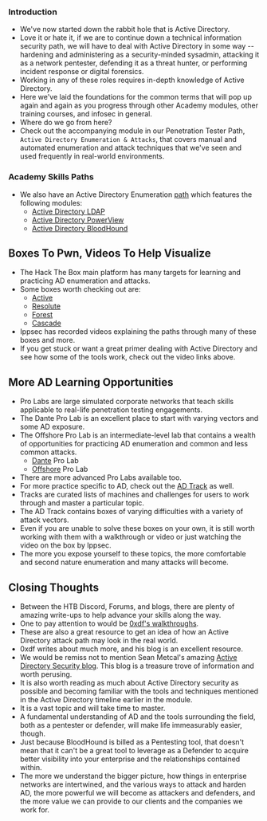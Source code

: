 ### Introduction
- We've now started down the rabbit hole that is Active Directory.
- Love it or hate it, if we are to continue down a technical information security path, we will have to deal with Active Directory in some way -- hardening and administering as a security-minded sysadmin, attacking it as a network pentester, defending it as a threat hunter, or performing incident response or digital forensics. 
- Working in any of these roles requires in-depth knowledge of Active Directory. 
- Here we've laid the foundations for the common terms that will pop up again and again as you progress through other Academy modules, other training courses, and infosec in general. 
- Where do we go from here? 
- Check out the accompanying module in our Penetration Tester Path, `Active Directory Enumeration & Attacks`, that covers manual and automated enumeration and attack techniques that we've seen and used frequently in real-world environments.



### Academy Skills Paths
- We also have an Active Directory Enumeration [path](https://academy.hackthebox.com/paths) which features the following modules:
	- [Active Directory LDAP](https://academy.hackthebox.com/course/preview/active-directory-ldap)
	- [Active Directory PowerView](https://academy.hackthebox.com/course/preview/active-directory-powerview)
	- [Active Directory BloodHound](https://academy.hackthebox.com/course/preview/active-directory-bloodhound)



## Boxes To Pwn, Videos To Help Visualize
- The Hack The Box main platform has many targets for learning and practicing AD enumeration and attacks. 
- Some boxes worth checking out are:
	- [Active](https://youtu.be/jUc1J31DNdw)
	- [Resolute](https://www.youtube.com/watch?v=8KJebvmd1Fk)
	- [Forest](https://youtu.be/H9FcE_FMZio)
	- [Cascade](https://youtu.be/mr-fsVLoQGw)
- Ippsec has recorded videos explaining the paths through many of these boxes and more. 
- If you get stuck or want a great primer dealing with Active Directory and see how some of the tools work, check out the video links above.



## More AD Learning Opportunities
- Pro Labs are large simulated corporate networks that teach skills applicable to real-life penetration testing engagements. 
- The Dante Pro Lab is an excellent place to start with varying vectors and some AD exposure. 
- The Offshore Pro Lab is an intermediate-level lab that contains a wealth of opportunities for practicing AD enumeration and common and less common attacks.
	- [Dante](https://app.hackthebox.com/prolabs/overview/dante) Pro Lab
	- [Offshore](https://app.hackthebox.com/prolabs/overview/offshore) Pro Lab
- There are more advanced Pro Labs available too.
- For more practice specific to AD, check out the [AD Track](https://app.hackthebox.com/tracks/Active-Directory-101) as well. 
- Tracks are curated lists of machines and challenges for users to work through and master a particular topic. 
- The AD Track contains boxes of varying difficulties with a variety of attack vectors. 
- Even if you are unable to solve these boxes on your own, it is still worth working with them with a walkthrough or video or just watching the video on the box by Ippsec. 
- The more you expose yourself to these topics, the more comfortable and second nature enumeration and many attacks will become.



## Closing Thoughts
- Between the HTB Discord, Forums, and blogs, there are plenty of amazing write-ups to help advance your skills along the way.
- One to pay attention to would be [0xdf's walkthroughs](https://0xdf.gitlab.io/tags.html#active-directory). 
- These are also a great resource to get an idea of how an Active Directory attack path may look in the real world. 
- 0xdf writes about much more, and his blog is an excellent resource.
- We would be remiss not to mention Sean Metcal's amazing [Active Directory Security blog](https://adsecurity.org/?author=2). This blog is a treasure trove of information and worth perusing.
- It is also worth reading as much about Active Directory security as possible and becoming familiar with the tools and techniques mentioned in the Active Directory timeline earlier in the module. 
- It is a vast topic and will take time to master. 
- A fundamental understanding of AD and the tools surrounding the field, both as a pentester or defender, will make life immeasurably easier, though. 
- Just because BloodHound is billed as a Pentesting tool, that doesn't mean that it can't be a great tool to leverage as a Defender to acquire better visibility into your enterprise and the relationships contained within. 
- The more we understand the bigger picture, how things in enterprise networks are intertwined, and the various ways to attack and harden AD, the more powerful we will become as attackers and defenders, and the more value we can provide to our clients and the companies we work for.
